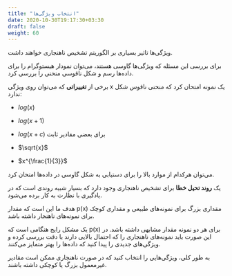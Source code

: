 ```yaml
---
title: "انتخاب ویژگی‌ها"
date: 2020-10-30T19:17:30+03:30
draft: false
weight: 60
---
```


ویژگی‌ها تاثیر بسیاری بر الگوریتم تشخیص ناهنجاری خواهند داشت.

برای بررسی این مسئله که ویژگی‌ها گاوسی هستند، می‌توان نمودار هیستوگرام را برای داده‌ها رسم و شکل ناقوسی منحنی را بررسی کرد.

برخی از **تغییراتی** که می‌توان روی ویژگی x یک نمونه امتحان کرد که منحنی ناقوس شکل ندارد:

- $log(x)$

- $log(x+1)$

- $log(x+c)$ برای بعضی مقادیر ثابت

- $\sqrt{x}$

- $x^{\frac{1}{3}}$

می‌توان هرکدام از موارد بالا را برای دستیابی به شکل گاوسی در داده‌ها امتحان کرد.

یک **روند تحیل خطا** برای تشخیص ناهنجاری وجود دارد که بسیار شبیه روندی است که در یادگیری با نظارت به کار برده می‌شود.

هدف ما این است که مقدار p(x) مقداری بزرگ برای نمونه‌های طبیعی و مقداری کوچک برای نمونه‌های ناهنجار داشته باشد.
 

یک مشکل رایج هنگامی است که p(x) برای هر دو نمونه مقدار مشابهی داشته باشد. در این صورت باید نمونه‌های ناهنجاری را که احتمال بالایی دارند با دقت بررسی کرده و ویژگی‌های جدیدی را پیدا کنید که داده‌ها را بهتر متمایز می‌کنند.

به طور کلی، ویژگی‌هایی را انتخاب کنید که در صورت ناهنجاری ممکن است مقادیر غیرمعمول بزرگ یا کوچکی داشته باشند.
